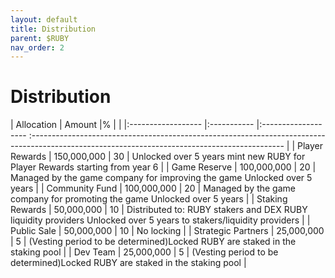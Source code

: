 ```yaml
---
layout: default
title: Distribution
parent: $RUBY
nav_order: 2
---
```


# Distribution

| Allocation         | Amount      |% |                                                                                                                                             |
|:------------------ |:----------- |:------------------- :--------------------------------------------------------------------------------------------------------------------------------------------- |
| Player Rewards     | 150,000,000 | 30   | Unlocked over 5 years mint new RUBY for Player Rewards starting from year 6                                   |
| Game Reserve       | 100,000,000 | 20   | Managed by the game company for improving the game Unlocked over 5 years                                     |
| Community Fund     | 100,000,000 | 20   | Managed by the game company for promoting the game Unlocked over 5 years                                            |
| Staking Rewards    | 50,000,000  | 10   | Distributed to: RUBY stakers and DEX RUBY liquidity providers Unlocked over 5 years to stakers/liquidity providers |
| Public Sale        | 50,000,000  | 10   | No locking                                                                                                                  |
| Strategic Partners | 25,000,000  |  5   | (Vesting period to be determined)Locked RUBY are staked in the staking pool                                       |
| Dev Team           | 25,000,000  |  5   | (Vesting period to be determined)Locked RUBY are staked in the staking pool                                      |
